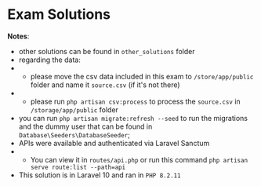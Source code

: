 # Exam Solutions

**Notes**:
- other solutions can be found in `other_solutions` folder
- regarding the data:
- - please move the csv data included in this exam to `/store/app/public` folder and name it `source.csv` (if it's not there)
- - please run `php artisan csv:process` to process the `source.csv` in `/storage/app/public` folder
- you can run `php artisan migrate:refresh --seed` to run the migrations and the dummy user that can be found in `Database\Seeders\DatabaseSeeder`;
- APIs were available and authenticated via Laravel Sanctum
- - You can view it in `routes/api.php` or run this command `php artisan serve route:list --path=api`
- This solution is in Laravel 10 and ran in `PHP 8.2.11`
